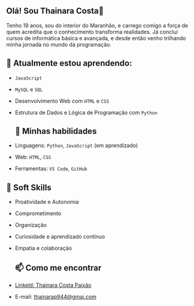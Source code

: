 ## Olá! Sou Thainara Costa👋
Tenho 19 anos, sou do interior do Maranhão, e carrego comigo a força de quem acredita que o conhecimento transforma realidades. Já concluí cursos de informática básica e avançada, e desde então venho trilhando minha jornada no mundo da programação.

## 🌱 Atualmente estou aprendendo:

- `JavaScript`
- `MySQL` e `SQL`
- Desenvolvimento Web com `HTML` e `CSS`
- Estrutura de Dados e Lógica de Programação com `Python`

  ## 🚀 Minhas habilidades

- Linguagens: `Python`, `JavaScript` (em aprendizado)
- Web: `HTML`, `CSS`
- Ferramentas: `VS Code`, `GitHub`

## 🤝 Soft Skills

- Proatividade e Autonomia  
- Comprometimento  
- Organização  
- Curiosidade e aprendizado contínuo  
- Empatia e colaboração

    ## 📫 Como me encontrar

- [Linkeld: Thainara Costa Paixão](www.linkedin.com/in/thainara-costa-paixão)  
- E-mail: thainarap944@gmai.com

  

